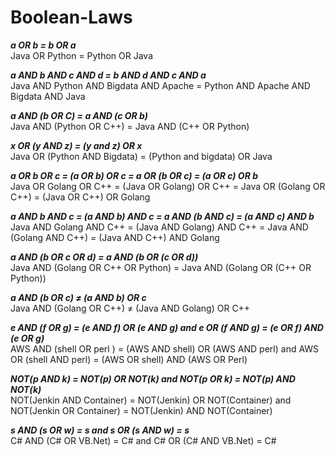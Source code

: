 # Boolean-Laws

<b><i>a OR b = b OR a</i></b>   
Java OR Python = Python OR Java

<b><i>a AND b AND c AND d = b AND d AND c AND a</i></b></br>
Java AND Python AND Bigdata AND Apache = Python AND Apache AND Bigdata AND Java

<b><i>a AND (b OR C) = a AND (c OR b)</i></b></br>
Java AND (Python OR C++)  =  Java AND (C++ OR Python)

<b><i>x OR (y AND z) = (y and z) OR x</i></b></br>
Java OR (Python AND Bigdata) = (Python and bigdata) OR Java

 <b><i>a OR b OR c = (a OR b) OR c = a OR (b OR c) = (a OR c) OR b</i></b></br>
Java OR Golang OR C++  =  (Java OR Golang) OR C++  =  Java OR (Golang OR C++) =  (Java OR C++) OR Golang      

 <b><i>a AND b AND c = (a AND b) AND c = a AND (b AND c) = (a AND c) AND b</i></b></br> 
Java AND Golang AND C++  =  (Java AND Golang) AND C++  =  Java AND (Golang AND C++) = (Java AND C++) AND Golang

<b><i>a AND (b OR c OR d) = a AND (b OR (c OR d))</b></i></br>
Java AND (Golang OR C++ OR Python) = Java AND (Golang OR (C++ OR Python))     

<b><i>a AND (b OR c) ≠ (a AND b) OR c </i> </b></br>
Java AND (Golang OR C++) ≠ (Java AND Golang) OR C++

 <b><i>e AND (f OR g) = (e AND f) OR (e AND g) and e OR (f AND g) = (e OR f) AND (e OR g)</i></b></br>
 AWS AND (shell OR perl ) = (AWS AND shell) OR (AWS AND perl) and 
 AWS OR (shell AND perl) = (AWS OR shell) AND (AWS OR Perl)  

 <b><i> NOT(p AND k) = NOT(p) OR NOT(k) and NOT(p OR k) = NOT(p) AND NOT(k)</i></b></br>
 NOT(Jenkin AND Container) = NOT(Jenkin) OR NOT(Container) and NOT(Jenkin OR Container) = NOT(Jenkin) AND NOT(Container) 

<b><i> s AND (s OR w) = s and s OR (s AND w) = s </i></b></br>
C# AND (C# OR VB.Net) = C# and 
C# OR (C# AND VB.Net) = C# 



